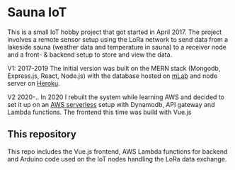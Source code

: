 # Sauna IoT

This is a small IoT hobby project that got started in April 2017.
The project involves a remote sensor setup using the LoRa network to send data from a lakeside sauna (weather data and temperature in sauna) to a receiver node and a front- & backend setup to store and view the data.

V1: 2017-2019
The initial version was built on the MERN stack (Mongodb, Express.js, React, Node.js) with the database hosted on [mLab](https://mlab.com/) and node server on [Heroku](https://www.heroku.com/).

V2 2020-..
In 2020 I rebuilt the system while learning AWS and decided to set it up on an [AWS serverless](https://aws.amazon.com/serverless/) setup with Dynamodb, API gateway and Lambda functions. The frontend this time was build with Vue.js

## This repository
This repo includes the Vue.js frontend, AWS Lambda functions for backend and Arduino code used on the IoT nodes handling the LoRa data exchange.
